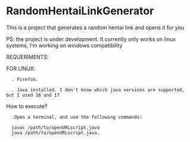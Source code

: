 # RandomHentaiLinkGenerator
This is a project that generates a random hentai link and opens it for you



PS: the project is under development. It currently only works on linux systems, I'm working on windows compatibility

REQUERIMENTS:

FOR LINUX:

      . Firefox.

      . Java installed. I don't know which java versions are supported, but I used 16 and 17


How to execute?
      
      .Open a terminal, and use the following commands:

      javac /path/to/openURLscript.java
      java /path/to/openURLscript.java.



